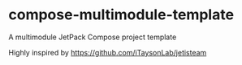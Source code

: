 # compose-multimodule-template
A multimodule JetPack Compose project template

Highly inspired by https://github.com/iTaysonLab/jetisteam
